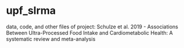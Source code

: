 # upf_slrma
data, code, and other files of project: Schulze et al. 2019 - Associations Between Ultra-Processed Food Intake and Cardiometabolic Health: A systematic review and meta-analysis 
 

